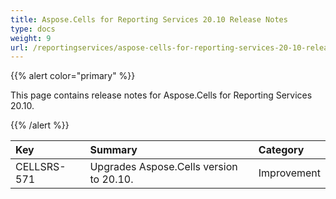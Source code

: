 ```yaml
---
title: Aspose.Cells for Reporting Services 20.10 Release Notes
type: docs
weight: 9
url: /reportingservices/aspose-cells-for-reporting-services-20-10-release-notes/
---
```


{{% alert color="primary" %}}

This page contains release notes for Aspose.Cells for Reporting Services 20.10.

{{% /alert %}}

|**Key**|**Summary**|**Category**|
| :- | :- | :- |
|CELLSRS-571|Upgrades Aspose.Cells version to 20.10.|Improvement|
